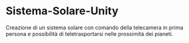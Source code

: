 # Sistema-Solare-Unity
Creazione di un sistema solare con comando della telecamera in prima persona e possibilità di teletrasportarsi nelle prossimità dei pianeti. 
